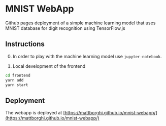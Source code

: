 # MNIST WebApp

Github pages deployment of a simple machine learning model that uses MNIST database for digit recognition using TensorFlow.js

## Instructions

0. In order to play with the machine learning model use `jupyter-notebook`.

1. Local development of the frontend

```sh
cd frontend
yarn add
yarn start
```

## Deployment

The webapp is deployed at [https://mattborghi.github.io/mnist-webapp/](https://mattborghi.github.io/mnist-webapp/)
